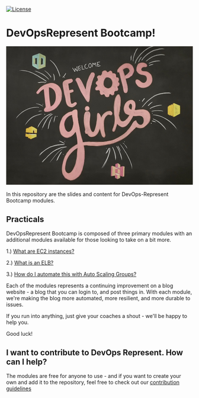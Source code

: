 [![License](https://img.shields.io/badge/License-CC0-green.svg)](https://creativecommons.org/publicdomain/zero/1.0/)

# DevOpsRepresent Bootcamp!

![DevOps Represent](/images/devopsrep.jpg)

In this repository are the slides and content for DevOps-Represent Bootcamp modules.

## Practicals

DevOpsRepresent Bootcamp is composed of three primary modules with an additional modules available for those looking to take on a bit more.

1.) [What are EC2 instances?](https://github.com/DevOps-Represent/devopsrep-bootcamp/blob/master/1-1-EC2.md)

2.) [What is an ELB?](https://github.com/DevOps-Represent/devopsrep-bootcamp/blob/master/2-1-ELB.md)

3.) [How do I automate this with Auto Scaling Groups?](https://github.com/DevOps-Represent/devopsrep-bootcamp/blob/master/3-1-ASG.md)

Each of the modules represents a continuing improvement on a blog website - a blog that you can login to, and post things in. With each module, we're making the blog more automated, more resilient, and more durable to issues.

If you run into anything, just give your coaches a shout - we'll be happy to help you.

Good luck!

## I want to contribute to DevOps Represent. How can I help?

The modules are free for anyone to use - and if you want to create your own and add it to the repository, feel free to check out our [contribution guidelines](/CONTRIBUTING.md)
